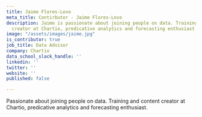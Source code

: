 ```yaml
---
title: Jaime Flores-Lovo
meta_title: Contirbutor - Jaime Flores-Lovo
description: Jaime is passionate about joining people on data. Training and content
  creator at Chartio, predicative analytics and forecasting enthusiast.
image: "/assets/images/jaime.jpg"
is_contributor: true
job_title: Data Advisor
company: Chartio
data_school_slack_handle: ''
linkedin: ''
twitter: ''
website: ''
published: false

---
```

Passionate about joining people on data. Training and content creator at Chartio, predicative analytics and forecasting enthusiast.
